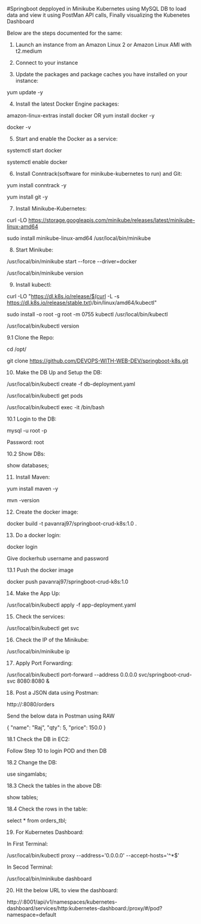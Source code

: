 #Springboot depployed in Minikube Kubernetes using MySQL DB to load data and view it using PostMan API calls, Finally visualizing the Kubenetes Dashboard 

Below are the steps documented for the same:

1. Launch an instance from an Amazon Linux 2 or Amazon Linux AMI with t2.medium


2. Connect to your instance


3. Update the packages and package caches you have installed on your instance:

yum update -y


4. Install the latest Docker Engine packages:

amazon-linux-extras install docker 
OR
yum install docker -y

docker -v


5. Start and enable the Docker as a service:

systemctl start docker 

systemctl enable docker


6. Install Conntrack(software for minikube-kubernetes to run) and Git:

yum install conntrack -y

yum install git -y


7. Install Minikube-Kubernetes:

curl -LO https://storage.googleapis.com/minikube/releases/latest/minikube-linux-amd64

sudo install minikube-linux-amd64 /usr/local/bin/minikube


8. Start Minikube:

/usr/local/bin/minikube start --force --driver=docker

/usr/local/bin/minikube version


9. Install kubectl:

curl -LO "https://dl.k8s.io/release/$(curl -L -s https://dl.k8s.io/release/stable.txt)/bin/linux/amd64/kubectl"

sudo install -o root -g root -m 0755 kubectl /usr/local/bin/kubectl

/usr/local/bin/kubectl version


9.1 Clone the Repo:

cd /opt/

git clone https://github.com/DEVOPS-WITH-WEB-DEV/springboot-k8s.git


10. Make the DB Up and Setup the DB:

/usr/local/bin/kubectl create -f db-deployment.yaml

/usr/local/bin/kubectl get pods

/usr/local/bin/kubectl exec -it <POD-NAME> /bin/bash


10.1 Login to the DB:

mysql -u root -p 

Password: root


10.2 Show DBs:

show databases;


11. Install Maven:

yum install maven -y	

mvn -version


12. Create the docker image: 

docker build -t pavanraj97/springboot-crud-k8s:1.0 .


13. Do a docker login:

docker login

Give dockerhub username and password

13.1 Push the docker image

docker push pavanraj97/springboot-crud-k8s:1.0


14. Make the App Up:

/usr/local/bin/kubectl  apply -f app-deployment.yaml


15. Check the services:

/usr/local/bin/kubectl  get svc


16. Check the IP of the Minikube:

/usr/local/bin/minikube ip

17. Apply Port Forwarding:

/usr/local/bin/kubectl port-forward --address 0.0.0.0 svc/springboot-crud-svc 8080:8080 &


18. Post a JSON data using Postman:

http://<EC2IP>:8080/orders

Send the below data in Postman using RAW

{
    "name": "Raj",
    "qty": 5,
    "price": 150.0
}


18.1 Check the DB in EC2:

Follow Step 10 to login POD and then DB 


18.2 Change the DB:

use singamlabs;


18.3 Check the tables in the above DB:

show tables;


18.4 Check the rows in the table:

select * from orders_tbl;


19. For Kubernetes Dashboard:

In First Terminal:

/usr/local/bin/kubectl proxy --address='0.0.0.0' --accept-hosts='^*$'

In Secod Terminal:

/usr/local/bin/minikube dashboard


20. Hit the below URL to view the dashboard:

http://<EC2IP>:8001/api/v1/namespaces/kubernetes-dashboard/services/http:kubernetes-dashboard:/proxy/#/pod?namespace=default
